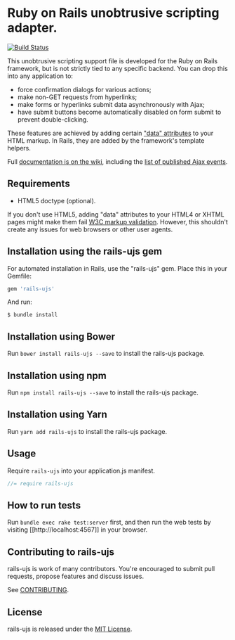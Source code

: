 Ruby on Rails unobtrusive scripting adapter.
========================================

[![Build Status](https://travis-ci.org/rails/rails-ujs.svg?branch=master)](https://travis-ci.org/rails/rails-ujs)

This unobtrusive scripting support file is developed for the Ruby on Rails framework, but is not strictly tied to any specific backend. You can drop this into any application to:

- force confirmation dialogs for various actions;
- make non-GET requests from hyperlinks;
- make forms or hyperlinks submit data asynchronously with Ajax;
- have submit buttons become automatically disabled on form submit to prevent double-clicking.

These features are achieved by adding certain ["data" attributes][data] to your HTML markup. In Rails, they are added by the framework's template helpers.

Full [documentation is on the wiki][wiki], including the [list of published Ajax events][events].

Requirements
------------

- HTML5 doctype (optional).

If you don't use HTML5, adding "data" attributes to your HTML4 or XHTML pages might make them fail [W3C markup validation][validator]. However, this shouldn't create any issues for web browsers or other user agents.


Installation using the rails-ujs gem
------------

For automated installation in Rails, use the "rails-ujs" gem. Place this in your Gemfile:

```ruby
gem 'rails-ujs'
```

And run:

```shell
$ bundle install
```


Installation using Bower
------------

Run `bower install rails-ujs --save` to install the rails-ujs package.


Installation using npm
------------

Run `npm install rails-ujs --save` to install the rails-ujs package.


Installation using Yarn
------------

Run `yarn add rails-ujs` to install the rails-ujs package.


Usage
------------

Require `rails-ujs` into your application.js manifest.

```javascript
//= require rails-ujs
```

How to run tests
------------

Run `bundle exec rake test:server` first, and then run the web tests by visiting [[http://localhost:4567]] in your browser.

## Contributing to rails-ujs

rails-ujs is work of many contributors. You're encouraged to submit pull requests, propose
features and discuss issues.

See [CONTRIBUTING](CONTRIBUTING.md).

## License
rails-ujs is released under the [MIT License](MIT-LICENSE).

[data]: http://www.w3.org/TR/html5/dom.html#embedding-custom-non-visible-data-with-the-data-*-attributes "Embedding custom non-visible data with the data-* attributes"
[wiki]: https://github.com/rails/jquery-ujs/wiki
[events]: https://github.com/rails/jquery-ujs/wiki/ajax
[validator]: http://validator.w3.org/
[csrf]: http://api.rubyonrails.org/classes/ActionController/RequestForgeryProtection.html
